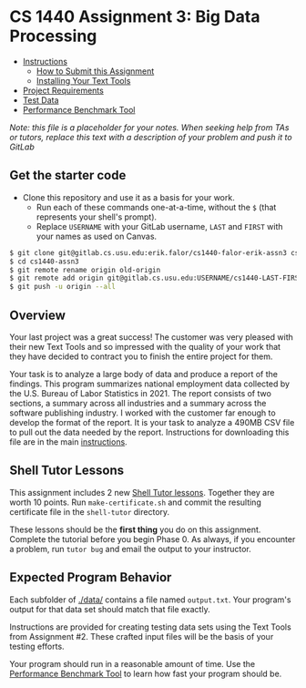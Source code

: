 # CS 1440 Assignment 3: Big Data Processing

*   [Instructions](./instructions/README.md)
    *   [How to Submit this Assignment](./instructions/How_To_Submit.md)
    *   [Installing Your Text Tools](./instructions/Installing_Text_Tools.md)
*   [Project Requirements](./instructions/Requirements.md)
*   [Test Data](./data/README.md)
*   [Performance Benchmark Tool](./demo/README.md)


*Note: this file is a placeholder for your notes.  When seeking help from TAs or tutors, replace this text with a description of your problem and push it to GitLab*


## Get the starter code

*   Clone this repository and use it as a basis for your work.
    *   Run each of these commands one-at-a-time, without the `$` (that represents your shell's prompt).
    *   Replace `USERNAME` with your GitLab username, `LAST` and `FIRST` with your names as used on Canvas.

```bash
$ git clone git@gitlab.cs.usu.edu:erik.falor/cs1440-falor-erik-assn3 cs1440-assn3
$ cd cs1440-assn3
$ git remote rename origin old-origin
$ git remote add origin git@gitlab.cs.usu.edu:USERNAME/cs1440-LAST-FIRST-assn3.git
$ git push -u origin --all
```


## Overview

Your last project was a great success! The customer was very pleased with their new Text Tools and so impressed with the quality of your work that they have decided to contract you to finish the entire project for them.

Your task is to analyze a large body of data and produce a report of the findings.  This program summarizes national employment data collected by the U.S. Bureau of Labor Statistics in 2021.  The report consists of two sections, a summary across all industries and a summary across the software publishing industry.  I worked with the customer far enough to develop the format of the report.  It is your task to analyze a 490MB CSV file to pull out the data needed by the report.  Instructions for downloading this file are in the main [instructions](./instructions/README.md).


## Shell Tutor Lessons

This assignment includes 2 new [Shell Tutor lessons](./shell-tutor/README.md).  Together they are worth 10 points.  Run `make-certificate.sh` and commit the resulting certificate file in the `shell-tutor` directory.

These lessons should be the **first thing** you do on this assignment.  Complete the tutorial before you begin Phase 0.  As always, if you encounter a problem, run `tutor bug` and email the output to your instructor.


## Expected Program Behavior

Each subfolder of [./data/](data) contains a file named `output.txt`.  Your program's output for that data set should match that file exactly.

Instructions are provided for creating testing data sets using the Text Tools from Assignment #2.  These crafted input files will be the basis of your testing efforts.

Your program should run in a reasonable amount of time.  Use the [Performance Benchmark Tool](./demo/README.md) to learn how fast your program should be.
